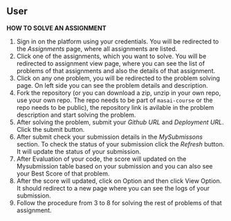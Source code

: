 

## User

**HOW TO SOLVE AN ASSIGNMENT**

1. Sign in on the platform using your credentials. You will be redirected to the _Assignments_ page, where all assignments are listed.
2. Click one of the assignments, which you want to solve. You will be redirected to assignment view page, where you can see the list of problems of that assignments and also the details of that assignment.
3. Click on any one problem, you will be redirected to the problem solving page. On left side you can see the problem details and description.
4. Fork the repository (or you can download a zip, unzip in your own repo, use your own repo. The repo needs to be part of `masai-course` or the repo needs to be public), the repository link is avilable in the problem description and start solving the problem.
5. After solving the problem, submit your _Github URL_ and _Deployment URL_. Click the submit button.
6. After submit check your submission details in the _MySubmissons_ section. To check the status of your submission click the _Refresh_ button. It will update the status of your submission.
7. After Evaluation of your code, the score will updated on the Mysubmission table based on your submission and you can also see your Best Score of that problem.
8. After the score will updated, click on Option and then click View Option. It should redirect to a new page where you can see the logs of your submission.
9. Follow the procedure from 3 to 8 for solving the rest of problems of that assignment.
